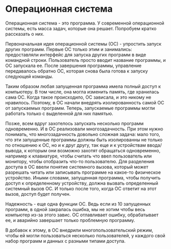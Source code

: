 # Операционная система

Операционная система - это программа. У современной операционной системы, есть масса задач, которые она решает. Попробуем кратко рассказать о них.

Первоначальная идея операционной системы (ОС) - упростить запуск других программ. Первые ОС только этим и занимались: предоставляли интерфейс для запуска других программ в виде командной строки. Пользователь просто вводит название программы, и ОС запускала ее. После завершения программы, управление передавалось обратно ОС, которая снова была готова к запуску следующей команды.

Таким образом любая запущенная программа имела полный доступ к компьютеру. В том числе, она могла изменить память, где хранилась сама ОС. Когда такое происходило, ОС зависала, и это никому не нравилось. Поэтому, в ОС начали внедрять изолированность самой ОС от запускаемых программ. Теперь, запускаемые программы могли работать только с выделенной для них памятью.

Позже, всем вдруг захотелось запускать несколько программ одновременно. И в ОС реализовали многозадачность. При этом нужно понимать, что многозадачность довольно сложная задача: мало того, что эти запущенные программы должны быть изолированны не только по отношению к ОС, но и к друг другу, так еще и к устройствам ввода/вывода, к которым они возможно захотят обращаться одновременно, например к клавиатуре, чтобы считать что ввел пользователь или монитору, чтобы отобразить что-то пользователю. Для разделения доступа в ОС ввели понятие системного вызова, который может разрешать читать или записывать программе на какое-то физическое устройство. Иными словами, запущенная программа, чтобы получить доступ к определенному устройству, должна вызвать определенный системный вызов ОС. И только после того, когда ОС ответит на этот вызов, доступ будет получен.

Надежность - еще одна функции ОС. Ведь если из 10 запущенных программ, в одной закралась ошибка, мы не хотим чтобы весь компьютер из-за этого завис. ОС отлавливает ошибку, обрабатывает ее, и аварийно завершает только проблемную программу.

В добавок к этому, в ОС внедрили многопользовательский режим, чтобы ей могли пользоваться несколько пользователей, у каждого свой набор программ и данных с разными типами доступа.




